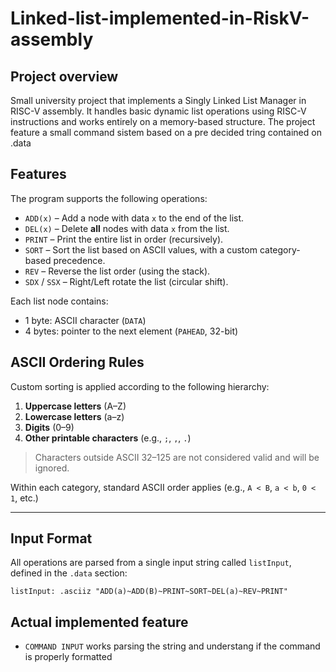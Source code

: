# Linked-list-implemented-in-RiskV-assembly

## Project overview

Small university project that implements a Singly Linked List Manager in RISC-V assembly. It handles basic dynamic list operations using RISC-V instructions and works entirely on a memory-based structure. The project feature a small command sistem based on a pre decided tring contained on .data

## Features

The program supports the following operations:

- `ADD(x)` – Add a node with data `x` to the end of the list.
- `DEL(x)` – Delete **all** nodes with data `x` from the list.
- `PRINT` – Print the entire list in order (recursively).
- `SORT` – Sort the list based on ASCII values, with a custom category-based precedence.
- `REV` – Reverse the list order (using the stack).
- `SDX` / `SSX` – Right/Left rotate the list (circular shift).

Each list node contains:
- 1 byte: ASCII character (`DATA`)
- 4 bytes: pointer to the next element (`PAHEAD`, 32-bit)

## ASCII Ordering Rules

Custom sorting is applied according to the following hierarchy:

1. **Uppercase letters** (A–Z)
2. **Lowercase letters** (a–z)
3. **Digits** (0–9)
4. **Other printable characters** (e.g., `;`, `,`, `.`)

> Characters outside ASCII 32–125 are not considered valid and will be ignored.

Within each category, standard ASCII order applies (e.g., `A < B`, `a < b`, `0 < 1`, etc.)

---

## Input Format

All operations are parsed from a single input string called `listInput`, defined in the `.data` section:

```assembly
listInput: .asciiz "ADD(a)~ADD(B)~PRINT~SORT~DEL(a)~REV~PRINT"
```
## Actual implemented feature

- `COMMAND INPUT` works parsing the string and understang if the command is properly formatted